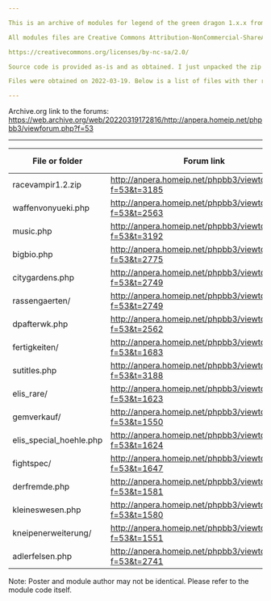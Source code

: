 ```yaml
---

This is an archive of modules for legend of the green dragon 1.x.x from the anpera.net forums.

All modules files are Creative Commons Attribution-NonCommercial-ShareAlike 2.0 Generic (CC BY-NC-SA 2.0)

https://creativecommons.org/licenses/by-nc-sa/2.0/

Source code is provided as-is and as obtained. I just unpacked the zip files for convenience.

Files were obtained on 2022-03-19. Below is a list of files with ther respective forum threads and authors.

---
```


Archive.org link to the forums:
https://web.archive.org/web/20220319172816/http://anpera.homeip.net/phpbb3/viewforum.php?f=53

---

|File or folder | Forum link | poster / author |
|---|---|---|
| racevampir1.2.zip | http://anpera.homeip.net/phpbb3/viewtopic.php?f=53&t=3185 | the_Cr0w |
| waffenvonyueki.php | http://anpera.homeip.net/phpbb3/viewtopic.php?f=53&t=2563 | Harutake |	
| music.php  | http://anpera.homeip.net/phpbb3/viewtopic.php?f=53&t=3192 | the_Cr0w |	
| bigbio.php | http://anpera.homeip.net/phpbb3/viewtopic.php?f=53&t=2775 | Eliwood |	
| citygardens.php  | http://anpera.homeip.net/phpbb3/viewtopic.php?f=53&t=2749 | Harutake |	
| rassengaerten/  | http://anpera.homeip.net/phpbb3/viewtopic.php?f=53&t=2749 | Morpheus |
| dpafterwk.php  | http://anpera.homeip.net/phpbb3/viewtopic.php?f=53&t=2562 | Harutake |
| fertigkeiten/ | http://anpera.homeip.net/phpbb3/viewtopic.php?f=53&t=1683 | Harassim |
| sutitles.php | http://anpera.homeip.net/phpbb3/viewtopic.php?f=53&t=3188 | the_Cr0w  |	 
| elis_rare/ | http://anpera.homeip.net/phpbb3/viewtopic.php?f=53&t=1623 | Eliwood |	
| gemverkauf/  | http://anpera.homeip.net/phpbb3/viewtopic.php?f=53&t=1550 | Harassim |
| elis_special_hoehle.php | http://anpera.homeip.net/phpbb3/viewtopic.php?f=53&t=1624 | Eliwood |	
| fightspec/  | http://anpera.homeip.net/phpbb3/viewtopic.php?f=53&t=1647 | Eliwood |	
| derfremde.php | http://anpera.homeip.net/phpbb3/viewtopic.php?f=53&t=1581 | Harassim |	
| kleineswesen.php | http://anpera.homeip.net/phpbb3/viewtopic.php?f=53&t=1580 | Harassim |	
| kneipenerweiterung/ | http://anpera.homeip.net/phpbb3/viewtopic.php?f=53&t=1551 | Harassim |
| adlerfelsen.php | http://anpera.homeip.net/phpbb3/viewtopic.php?f=53&t=2741 | Montekar |

Note: Poster and module author may not be identical. Please refer to the module code itself.